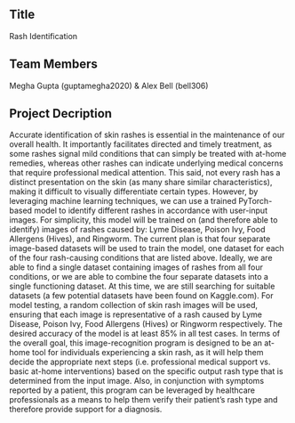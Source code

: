 ## Title
Rash Identification
## Team Members
Megha Gupta (guptamegha2020) & Alex Bell (bell306)
## Project Decription
Accurate identification of skin rashes is essential in the maintenance of our overall health. It importantly facilitates directed and timely treatment, as some rashes signal mild conditions that can simply be treated with at-home remedies, whereas other rashes can indicate underlying medical concerns that require professional medical attention. This said, not every rash has a distinct presentation on the skin (as many share similar characteristics), making it difficult to visually differentiate certain types. However, by leveraging machine learning techniques, we can use a trained PyTorch-based model to identify different rashes in accordance with user-input images. For simplicity, this model will be trained on (and therefore able to identify) images of rashes caused by: Lyme Disease, Poison Ivy, Food Allergens (Hives), and Ringworm. The current plan is that four separate image-based datasets will be used to train the model, one dataset for each of the four rash-causing conditions that are listed above. Ideally, we are able to find a single dataset containing images of rashes from all four conditions, or we are able to combine the four separate datasets into a single functioning dataset. At this time, we are still searching for suitable datasets (a few potential datasets have been found on Kaggle.com). For model testing, a random collection of skin rash images will be used, ensuring that each image is representative of a rash caused by Lyme Disease, Poison Ivy, Food Allergens (Hives) or Ringworm respectively. The desired accuracy of the model is at least 85% in all test cases. In terms of the overall goal, this image-recognition program is designed to be an at-home tool for individuals experiencing a skin rash, as it will help them decide the appropriate next steps (i.e. professional medical support vs. basic at-home interventions) based on the specific output rash type that is determined from the input image. Also, in conjunction with symptoms reported by a patient, this program can be leveraged by healthcare professionals as a means to help them verify their patient’s rash type and therefore provide support for a diagnosis.
